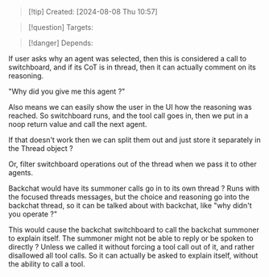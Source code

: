 
>[!tip] Created: [2024-08-08 Thu 10:57]

>[!question] Targets: 

>[!danger] Depends: 

If user asks why an agent was selected, then this is considered a call to switchboard, and if its CoT is in thread, then it can actually comment on its reasoning.

"Why did you give me this agent ?"

Also means we can easily show the user in the UI how the reasoning was reached.
So switchboard runs, and the tool call goes in, then we put in a noop return value and call the next agent.

If that doesn't work then we can split them out and just store it separately in the Thread object ?

Or, filter switchboard operations out of the thread when we pass it to other agents.

Backchat would have its summoner calls go in to its own thread ?
Runs with the focused threads messages, but the choice and reasoning go into the backchat thread, so it can be talked about with backchat, like "why didn't you operate ?"

This would cause the backchat switchboard to call the backchat summoner to explain itself.
The summoner might not be able to reply or be spoken to directly ?
Unless we called it without forcing a tool call out of it, and rather disallowed all tool calls.
So it can actually be asked to explain itself, without the ability to call a tool.